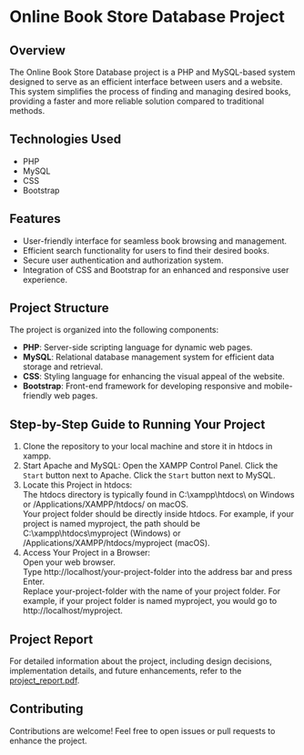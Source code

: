# Online Book Store Database Project

## Overview

The Online Book Store Database project is a PHP and MySQL-based system designed to serve as an efficient interface between users and a website. This system simplifies the process of finding and managing desired books, providing a faster and more reliable solution compared to traditional methods.

## Technologies Used

- PHP
- MySQL
- CSS
- Bootstrap

## Features

- User-friendly interface for seamless book browsing and management.
- Efficient search functionality for users to find their desired books.
- Secure user authentication and authorization system.
- Integration of CSS and Bootstrap for an enhanced and responsive user experience.

## Project Structure

The project is organized into the following components:

- **PHP**: Server-side scripting language for dynamic web pages.
- **MySQL**: Relational database management system for efficient data storage and retrieval.
- **CSS**: Styling language for enhancing the visual appeal of the website.
- **Bootstrap**: Front-end framework for developing responsive and mobile-friendly web pages.

## Step-by-Step Guide to Running Your Project

1. Clone the repository to your local machine and store it in htdocs in xampp.
2. Start Apache and MySQL:
  Open the XAMPP Control Panel.
  Click the `Start` button next to Apache.
  Click the `Start` button next to MySQL.
3. Locate this Project in htdocs:<br>
  The htdocs directory is typically found in C:\xampp\htdocs\ on Windows or /Applications/XAMPP/htdocs/ on macOS.<br>
  Your project folder should be directly inside htdocs. For example, if your project is named myproject, the path should be C:\xampp\htdocs\myproject (Windows) or /Applications/XAMPP/htdocs/myproject (macOS).
4. Access Your Project in a Browser:<br>
  Open your web browser.<br>
  Type http://localhost/your-project-folder into the address bar and press Enter.<br>
  Replace your-project-folder with the name of your project folder. For example, if your project folder is named myproject, you would go to http://localhost/myproject.


## Project Report

For detailed information about the project, including design decisions, implementation details, and future enhancements, refer to the [project_report.pdf](https://github.com/kushalac/database_project/files/8885424/project_report.pdf).

## Contributing

Contributions are welcome! Feel free to open issues or pull requests to enhance the project.


